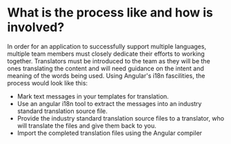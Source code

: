 # What is the process like and how is involved?

In order for an application to successfully support multiple languages, multiple team members must closely dedicate their efforts to working together. Translators must be introduced to the team as they will be the ones translating the content and will need guidance on the intent and meaning of the words being used. Using Angular's i18n fascilities, the process would look like this:

* Mark text messages in your templates for translation.
* Use an angular i18n tool to extract the messages into an industry standard translation source file.
* Provide the industry standard translation source files to a translator, who will translate the files and give them back to you.
* Import the completed translation files using the Angular compiler

